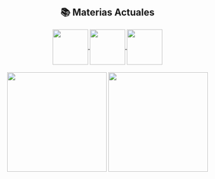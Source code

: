 <div align="center">

## 📚 Materias Actuales

<a href="https://github.com/Fabian-Martinez1/FOD">
  <img align="center" height="80em" src="https://github-readme-stats.vercel.app/api/pin/?username=Fabian-Martinez1&repo=FOD&theme=ayu-mirage" />
</a>  


<a href="https://github.com/Fabian-Martinez1/AyED">
  <img align="center" height="80em" src="https://github-readme-stats.vercel.app/api/pin/?username=Fabian-Martinez1&repo=ayed&theme=ayu-mirage" />
</a>


<a href="https://github.com/Fabian-Martinez1/Seminario-de-Lenguajes-Python">
  <img align="center" height="80em" src="https://github-readme-stats.vercel.app/api/pin/?username=Fabian-Martinez1&repo=Seminario-de-Lenguajes-Python&theme=ayu-mirage" />
</a>

<br>

<br>



<img  height="225em" src="https://media.giphy.com/media/xUNd9FM5B4LDxkDgHK/giphy.gif"/>
  
  <img height="225em" src="https://media.giphy.com/media/Vg5B8A4WX2bItzYXq1/giphy.gif"/>
  
</div>
